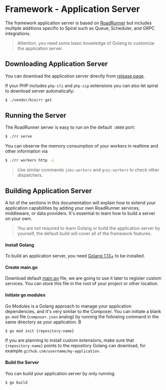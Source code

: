# Framework - Application Server
The framework application server is based on [RoadRunner](https://roadrunner.dev) but includes multiple additions specific to Spiral such as
Queue, Scheduler, and GRPC integrations.

> Attention, you need some basic knowledge of Golang to customize the application server.

## Downloading Application Server
You can download the application server directly from [release page](https://github.com/spiral/framework/releases). 

If your PHP includes `php-cli` and `php-zip` extensions you can also let spiral to download server automatically:

```bash
$ ./vendor/bin/rr get
```

## Running the Server
The RoadRunner server is easy to run on the default `:8080` port:

```bash
$ ./rr serve
```

You can observe the memory consumption of your workers in realtime and other information via

```bash
$ ./rr workers http -i
```

> Use similar commands `jobs:workers` and `grpc:workers` to check other dispatchers.

## Building Application Server
A lot of the sections in this documentation will explain how to extend your application capabilities by adding your own RoadRunner services, middleware, or data providers. It's essential to learn how to build a server on your own.

> You are not required to learn Golang or build the application server by yourself, the default build will cover all of the framework features.

#### Install Golang
To build an application server, you need [Golang 1.13+](https://golang.org/dl/) to be installed.

#### Create main.go
Download default [main.go](https://github.com/spiral/framework/blob/master/main.go) file, we are going to use it later to register custom services. You can store this file in the root of your project or other location.

#### Initiate go modules
Go Modules is a Golang approach to manage your application dependencies, and it's very similar to the Composer. You can initiate a blank 
`go.mod` file (`composer.json` analog) by running the following command in the same directory as your application.
 B
```bash
$ go mod init {repository-name}
``` 

If you are planning to install custom extensions, make sure that `{repository-name}` points to the repository Golang can download, for example
`github.com/username/my-application`.

#### Build the Server
You can build your application server by only running:

```bash
$ go build
```
